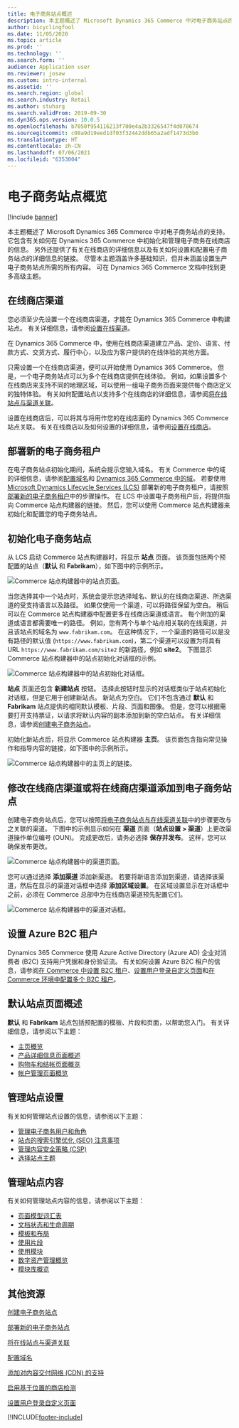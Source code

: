 ```yaml
---
title: 电子商务站点概述
description: 本主题概述了 Microsoft Dynamics 365 Commerce 中对电子商务站点的支持。
author: bicyclingfool
ms.date: 11/05/2020
ms.topic: article
ms.prod: ''
ms.technology: ''
ms.search.form: ''
audience: Application user
ms.reviewer: josaw
ms.custom: intro-internal
ms.assetid: ''
ms.search.region: global
ms.search.industry: Retail
ms.author: stuharg
ms.search.validFrom: 2019-09-30
ms.dyn365.ops.version: 10.0.5
ms.openlocfilehash: b7050f954116213f700e4a2b3326547f4d070674
ms.sourcegitcommit: c08a9d19eed1df03f32442ddb65a2adf1473d3b6
ms.translationtype: HT
ms.contentlocale: zh-CN
ms.lasthandoff: 07/06/2021
ms.locfileid: "6353004"
---
```

# <a name="e-commerce-site-overview"></a>电子商务站点概览

[!include [banner](includes/banner.md)]

本主题概述了 Microsoft Dynamics 365 Commerce 中对电子商务站点的支持。 它包含有关如何在 Dynamics 365 Commerce 中初始化和管理电子商务在线商店的信息。 另外还提供了有关在线商店的详细信息以及有关如何设置和配置电子商务站点的详细信息的链接。 尽管本主题涵盖许多基础知识，但并未涵盖设置生产电子商务站点所需的所有内容。 可在 Dynamics 365 Commerce 文档中找到更多高级主题。

## <a name="online-store-channel"></a>在线商店渠道

您必须至少先设置一个在线商店渠道，才能在 Dynamics 365 Commerce 中构建站点。 有关详细信息，请参阅[设置在线渠道](channel-setup-online.md)。 

在 Dynamics 365 Commerce 中，使用在线商店渠道建立产品、定价、语言、付款方式、交货方式、履行中心，以及应为客户提供的在线体验的其他方面。

只需设置一个在线商店渠道，便可以开始使用 Dynamics 365 Commerce。 但是，一个电子商务站点可以为多个在线商店提供在线体验。 例如，如果设置多个在线商店来支持不同的地理区域，可以使用一组电子商务页面来提供每个商店定义的独特体验。 有关如何配置站点以支持多个在线商店的详细信息，请参阅[将在线站点与渠道关联](associate-site-online-store.md)。

设置在线商店后，可以将其与将用作您的在线店面的 Dynamics 365 Commerce 站点关联。 有关在线商店以及如何设置的详细信息，请参阅[设置在线商店](/dynamics365/unified-operations/retail/online-stores)。

## <a name="deploy-a-new-e-commerce-tenant"></a>部署新的电子商务租户

在电子商务站点初始化期间，系统会提示您输入域名。 有关 Commerce 中的域的详细信息，请参阅[配置域名](configure-your-domain-name.md)和 [Dynamics 365 Commerce 中的域](domains-commerce.md)。 若要使用 [Microsoft Dynamics Lifecycle Services (LCS)](/dynamics365/unified-operations/dev-itpro/lifecycle-services/lcs-user-guide) 部署新的电子商务租户，请按照[部署新的电子商务租户](deploy-ecommerce-site.md)中的步骤操作。 在 LCS 中设置电子商务租户后，将提供指向 Commerce 站点构建器的链接。 然后，您可以使用 Commerce 站点构建器来初始化和配置您的电子商务站点。

## <a name="initialize-your-e-commerce-site"></a>初始化电子商务站点

从 LCS 启动 Commerce 站点构建器时，将显示 **站点** 页面。 该页面包括两个预配置的站点（**默认** 和 **Fabrikam**），如下图中的示例所示。

![Commerce 站点构建器中的站点页面。](media/e-commerce-site-01.png)

当您选择其中一个站点时，系统会提示您选择域名、默认的在线商店渠道、所选渠道的受支持语言以及路径。 如果仅使用一个渠道，可以将路径保留为空白。 稍后可以在 Commerce 站点构建器中配置更多在线商店渠道或语言。 每个附加的渠道或语言都需要唯一的路径。 例如，您有两个与单个站点相关联的在线渠道，并且该站点的域名为 `www.fabrikam.com`。 在这种情况下，一个渠道的路径可以是没有路径的默认值 (`https://www.fabrikam.com`)，第二个渠道可以设置为将具有 URL `https://www.fabrikam.com/site2` 的新路径，例如 **site2**。 下图显示 Commerce 站点构建器中的站点初始化对话框的示例。

![Commerce 站点构建器中的站点初始化对话框。](media/e-commerce-site-02.png)

**站点** 页面还包含 **新建站点** 按钮。 选择此按钮时显示的对话框类似于站点初始化对话框，但是它用于创建新站点。 新站点为空白。 它们不包含通过 **默认** 和 **Fabrikam** 站点提供的相同默认模板、片段、页面和图像。 但是，您可以根据需要打开支持票证，以请求将默认内容的副本添加到新的空白站点。 有关详细信息，请参阅[创建电子商务站点](create-ecommerce-site.md)。

初始化新站点后，将显示 Commerce 站点构建器 **主页**。 该页面包含指向常见操作和指导内容的链接，如下图中的示例所示。

![Commerce 站点构建器中的主页上的链接。](media/e-commerce-site-03.png)

## <a name="modify-online-store-channels-or-add-online-store-channels-to-an-e-commerce-site"></a>修改在线商店渠道或将在线商店渠道添加到电子商务站点

创建电子商务站点后，您可以按照[将电子商务站点与在线渠道关联](associate-site-online-store.md)中的步骤更改与之关联的渠道。 下图中的示例显示如何在 **渠道** 页面（**站点设置 \> 渠道**）上更改渠道操作单位编号 (OUN)。 完成更改后，请务必选择 **保存并发布**。 这样，您可以确保发布更改。

![Commerce 站点构建器中的渠道页面。](media/e-commerce-site-04.png)

您可以通过选择 **添加渠道** 添加新渠道。 若要将新语言添加到渠道，请选择该渠道，然后在显示的渠道对话框中选择 **添加区域设置**。 在区域设置显示在对话框中之前，必须在 Commerce 总部中为在线商店渠道预先配置它们。

![Commerce 站点构建器中的渠道对话框。](media/e-commerce-site-05.png)

## <a name="set-up-an-azure-b2c-tenant"></a>设置 Azure B2C 租户

Dynamics 365 Commerce 使用 Azure Active Directory (Azure AD) 企业对消费者 (B2C) 支持用户凭据和身份验证流。 有关如何设置 Azure B2C 租户的信息，请参阅[在 Commerce 中设置 B2C 租户](set-up-b2c-tenant.md)、[设置用户登录自定义页面](custom-pages-user-logins.md)和[在 Commerce 环境中配置多个 B2C 租户](configure-multi-b2c-tenants.md)。

## <a name="overview-of-the-default-site-pages"></a>默认站点页面概述

**默认** 和 **Fabrikam** 站点包括预配置的模板、片段和页面，以帮助您入门。 有关详细信息，请参阅以下主题：

- [主页概览](quick-tour-home-page.md)
- [产品详细信息页面概述](quick-tour-pdp.md)
- [购物车和结帐页面概览](quick-tour-cart-checkout.md)
- [帐户管理页面概览](quick-tour-account-management.md)

## <a name="manage-site-settings"></a>管理站点设置

有关如何管理站点设置的信息，请参阅以下主题：

- [管理电子商务用户和角色](manage-ecommerce-users-roles.md)
- [站点的搜索引擎优化 (SEO) 注意事项](/search-engine-optimization-considerations.md)
- [管理内容安全策略 (CSP)](manage-csp.md)
- [选择站点主题](select-site-theme.md)

## <a name="manage-site-content"></a>管理站点内容

有关如何管理站点内容的信息，请参阅以下主题：

- [页面模型词汇表](page-elements-overview.md)
- [文档状态和生命周期](document-states-overview.md)
- [模板和布局](templates-layouts-overview.md)
- [使用片段](work-with-fragments.md)
- [使用模块](work-with-modules.md)
- [数字资产管理概览](dam-overview.md)
- [模块库概览](starter-kit-overview.md)

## <a name="additional-resources"></a>其他资源

[创建电子商务站点](create-ecommerce-site.md)

[部署新的电子商务站点](deploy-ecommerce-site.md)

[将在线站点与渠道关联](associate-site-online-store.md)

[配置域名](configure-your-domain-name.md)

[添加对内容交付网络 (CDN) 的支持](add-cdn-support.md)

[启用基于位置的商店检测](enable-store-detection.md)

[设置用户登录自定义页面](custom-pages-user-logins.md)


[!INCLUDE[footer-include](../includes/footer-banner.md)]